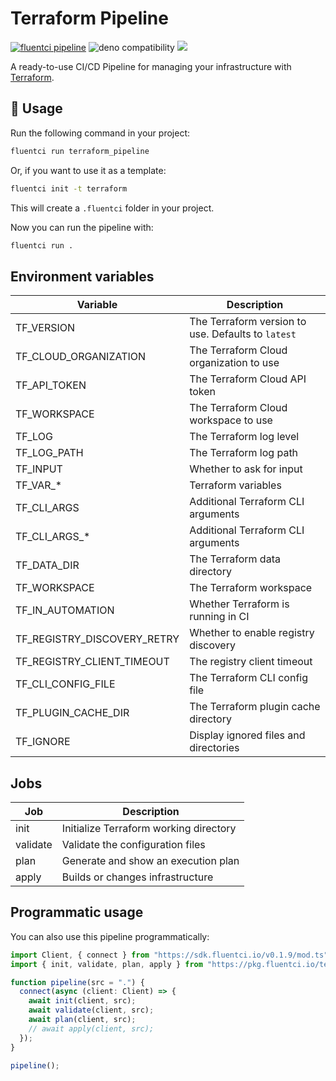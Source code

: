 # Terraform Pipeline

[![fluentci pipeline](https://img.shields.io/badge/dynamic/json?label=pkg.fluentci.io&labelColor=%23000&color=%23460cf1&url=https%3A%2F%2Fapi.fluentci.io%2Fv1%2Fpipeline%2Fterraform_pipeline&query=%24.version)](https://pkg.fluentci.io/terraform_pipeline)
![deno compatibility](https://shield.deno.dev/deno/^1.34)
[![](https://img.shields.io/codecov/c/gh/fluent-ci-templates/terraform-pipeline)](https://codecov.io/gh/fluent-ci-templates/terraform-pipeline)

A ready-to-use CI/CD Pipeline for managing your infrastructure with [Terraform](https://www.terraform.io/).

## 🚀 Usage

Run the following command in your project:

```bash
fluentci run terraform_pipeline
```

Or, if you want to use it as a template:

```bash
fluentci init -t terraform
```

This will create a `.fluentci` folder in your project.

Now you can run the pipeline with:

```bash
fluentci run .
```

## Environment variables

| Variable                    | Description                                        |
| --------------------------- | -------------------------------------------------- |
| TF_VERSION                  | The Terraform version to use. Defaults to `latest` |
| TF_CLOUD_ORGANIZATION       | The Terraform Cloud organization to use            |
| TF_API_TOKEN                | The Terraform Cloud API token                      |
| TF_WORKSPACE                | The Terraform Cloud workspace to use               |
| TF_LOG                      | The Terraform log level                            |
| TF_LOG_PATH                 | The Terraform log path                             |
| TF_INPUT                    | Whether to ask for input                           |
| TF_VAR_*                    | Terraform variables                                |
| TF_CLI_ARGS                 | Additional Terraform CLI arguments                 |
| TF_CLI_ARGS_*               | Additional Terraform CLI arguments                 |
| TF_DATA_DIR                 | The Terraform data directory                       |
| TF_WORKSPACE                | The Terraform workspace                            |
| TF_IN_AUTOMATION            | Whether Terraform is running in CI                 |
| TF_REGISTRY_DISCOVERY_RETRY | Whether to enable registry discovery               |
| TF_REGISTRY_CLIENT_TIMEOUT  | The registry client timeout                        |
| TF_CLI_CONFIG_FILE          | The Terraform CLI config file                      |
| TF_PLUGIN_CACHE_DIR         | The Terraform plugin cache directory               |
| TF_IGNORE                   | Display ignored files and directories               |

## Jobs

| Job       | Description                            |
| --------- | -------------------------------------- |
| init      | Initialize Terraform working directory |
| validate  | Validate the configuration files       |
| plan      | Generate and show an execution plan    |
| apply     | Builds or changes infrastructure       |

## Programmatic usage

You can also use this pipeline programmatically:

```ts
import Client, { connect } from "https://sdk.fluentci.io/v0.1.9/mod.ts";
import { init, validate, plan, apply } from "https://pkg.fluentci.io/terraform_pipeline@v0.3.2/mod.ts";

function pipeline(src = ".") {
  connect(async (client: Client) => {
    await init(client, src);
    await validate(client, src);
    await plan(client, src);
    // await apply(client, src);
  });
}

pipeline();
```
